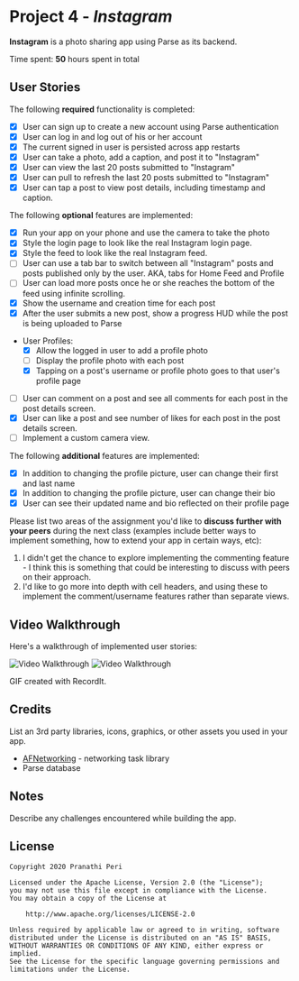# Project 4 - *Instagram*

**Instagram** is a photo sharing app using Parse as its backend.

Time spent: **50** hours spent in total

## User Stories

The following **required** functionality is completed:

- [x] User can sign up to create a new account using Parse authentication
- [x] User can log in and log out of his or her account
- [x] The current signed in user is persisted across app restarts
- [x] User can take a photo, add a caption, and post it to "Instagram"
- [x] User can view the last 20 posts submitted to "Instagram"
- [x] User can pull to refresh the last 20 posts submitted to "Instagram"
- [x] User can tap a post to view post details, including timestamp and caption.

The following **optional** features are implemented:

- [x] Run your app on your phone and use the camera to take the photo
- [x] Style the login page to look like the real Instagram login page.
- [x] Style the feed to look like the real Instagram feed.
- [ ] User can use a tab bar to switch between all "Instagram" posts and posts published only by the user. AKA, tabs for Home Feed and Profile
- [ ] User can load more posts once he or she reaches the bottom of the feed using infinite scrolling.
- [x] Show the username and creation time for each post
- [x] After the user submits a new post, show a progress HUD while the post is being uploaded to Parse
- User Profiles:
  - [x] Allow the logged in user to add a profile photo
  - [ ] Display the profile photo with each post
  - [x] Tapping on a post's username or profile photo goes to that user's profile page
- [ ] User can comment on a post and see all comments for each post in the post details screen.
- [x] User can like a post and see number of likes for each post in the post details screen.
- [ ] Implement a custom camera view.

The following **additional** features are implemented:

- [x] In addition to changing the profile picture, user can change their first and last name
- [x] In addition to changing the profile picture, user can change their bio
- [x] User can see their updated name and bio reflected on their profile page

Please list two areas of the assignment you'd like to **discuss further with your peers** during the next class (examples include better ways to implement something, how to extend your app in certain ways, etc):

1. I didn't get the chance to explore implementing the commenting feature - I think this is something that could be interesting to discuss with peers on their approach.
2. I'd like to go more into depth with cell headers, and using these to implement the comment/username features rather than separate views.

## Video Walkthrough

Here's a walkthrough of implemented user stories:

<img src='https://recordit.co/JVRpPTuZT7.gif' title='Video Walkthrough' width='' alt='Video Walkthrough' />
<img src='https://recordit.co/EJHOqXmnM3.gif' title='Video Walkthrough' width='' alt='Video Walkthrough' />

GIF created with RecordIt.

## Credits

List an 3rd party libraries, icons, graphics, or other assets you used in your app.

- [AFNetworking](https://github.com/AFNetworking/AFNetworking) - networking task library
- Parse database 


## Notes

Describe any challenges encountered while building the app.

## License

    Copyright 2020 Pranathi Peri

    Licensed under the Apache License, Version 2.0 (the "License");
    you may not use this file except in compliance with the License.
    You may obtain a copy of the License at

        http://www.apache.org/licenses/LICENSE-2.0

    Unless required by applicable law or agreed to in writing, software
    distributed under the License is distributed on an "AS IS" BASIS,
    WITHOUT WARRANTIES OR CONDITIONS OF ANY KIND, either express or implied.
    See the License for the specific language governing permissions and
    limitations under the License.
